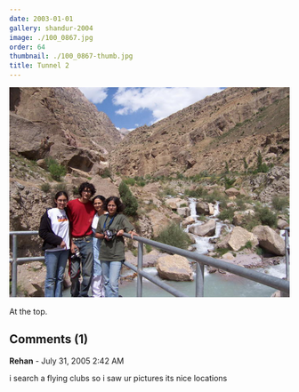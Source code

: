 ```yaml
---
date: 2003-01-01
gallery: shandur-2004
image: ./100_0867.jpg
order: 64
thumbnail: ./100_0867-thumb.jpg
title: Tunnel 2
---
```


![Tunnel 2](./100_0867.jpg)

At the top.

<div id="comments">

## Comments (1)

<div id="comment">

**Rehan** - July 31, 2005  2:42 AM

i search a flying clubs so i saw ur pictures its nice locations

</div>

</div>